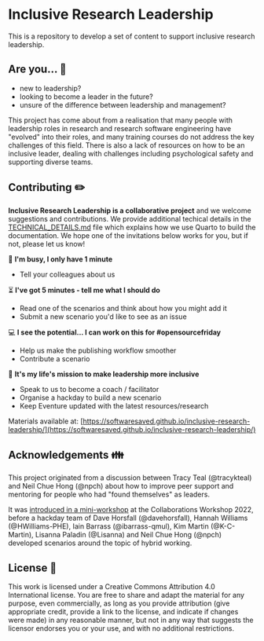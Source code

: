# Inclusive Research Leadership

This is a repository to develop a set of content to support inclusive research leadership. 

## Are you... :dog:
 
- new to leadership? 
- looking to become a leader in the future?
- unsure of the difference between leadership and management?

This project has come about from a realisation that many people with leadership roles in research and research software engineering have "evolved" into their roles, and many training courses do not address the key challenges of this field. There is also a lack of resources on how to be an inclusive leader, dealing with challenges including psychological safety and supporting diverse teams.

## Contributing :pencil2:

**Inclusive Research Leadership is a collaborative project** and we welcome suggestions and contributions. We provide additional techical details in the [TECHNICAL_DETAILS.md](TECHNICAL_DETAILS.md) file which explains how we use Quarto to build the documentation. We hope one of the invitations below works for you, but if not, please let us know!

:running: **I'm busy, I only have 1 minute**
- Tell your colleagues about us

:hourglass_flowing_sand: **I've got 5 minutes - tell me what I should do**
- Read one of the scenarios and think about how you might add it
- Submit a new scenario you'd like to see as an issue

:computer: **I see the potential... I can work on this for #opensourcefriday**
- Help us make the publishing workflow smoother
- Contribute a scenario

:tada: **It's my life's mission to make leadership more inclusive**
- Speak to us to become a coach / facilitator
- Organise a hackday to build a new scenario
- Keep Eventure updated with the latest resources/research 

Materials available at: [https://softwaresaved.github.io/inclusive-research-leadership/](https://softwaresaved.github.io/inclusive-research-leadership/)

## Acknowledgements :family:

This project originated from a discussion between Tracy Teal (@tracykteal) and Neil Chue Hong (@npch) about how to improve peer support and mentoring for people who had "found themselves" as leaders. 

It was [introduced in a mini-workshop](https://docs.google.com/document/d/12rMH3q2Wd4SGKiF2k5f1IpWNWC3i_o7vKjRYaFiUlqI/edit#)
at the Collaborations Workshop 2022, before a hackday team of Dave Horsfall (@davehorsfall), Hannah Williams (@HWilliams-PHE), Iain Barrass (@ibarrass-qmul), Kim Martin (@K-C-Martin), Lisanna Paladin (@Lisanna) and Neil Chue Hong (@npch) developed scenarios around the topic of hybrid working.


## License :ledger:

This work is licensed under a Creative Commons Attribution 4.0 International license. You are free to share and adapt the material for any purpose, even commercially, as long as you provide attribution (give appropriate credit, provide a link to the license, and indicate if changes were made) in any reasonable manner, but not in any way that suggests the licensor endorses you or your use, and with no additional restrictions.


